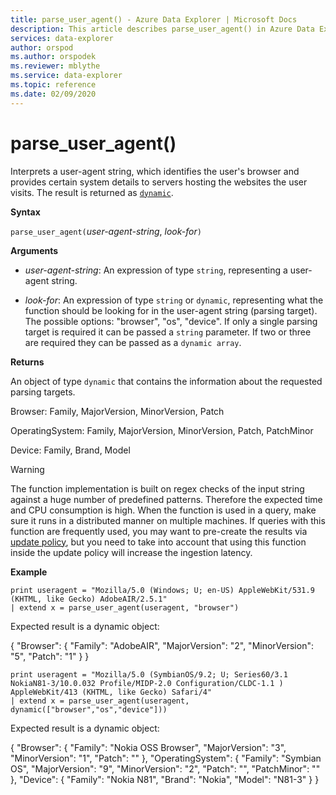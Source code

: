 ```yaml
---
title: parse_user_agent() - Azure Data Explorer | Microsoft Docs
description: This article describes parse_user_agent() in Azure Data Explorer.
services: data-explorer
author: orspod
ms.author: orspodek
ms.reviewer: mblythe
ms.service: data-explorer
ms.topic: reference
ms.date: 02/09/2020
---
```

# parse_user_agent()

Interprets a user-agent string, which identifies the user's browser and provides certain system details to servers hosting the websites the user visits. The result is returned as [`dynamic`](./scalar-data-types/dynamic.md). 

**Syntax**

`parse_user_agent(`*user-agent-string*, *look-for*`)`

**Arguments**

* *user-agent-string*: An expression of type `string`, representing a user-agent string.

* *look-for*: An expression of type `string` or `dynamic`, representing what the function should be looking for in the user-agent string (parsing target). 
The possible options: "browser", "os", "device". If only a single parsing target is required it can be passed a `string` parameter.
If two or three are required they can be passed as a `dynamic array`.

**Returns**

An object of type `dynamic` that contains the information about the requested parsing targets.

Browser: Family, MajorVersion, MinorVersion, Patch                 

OperatingSystem: Family, MajorVersion, MinorVersion, Patch, PatchMinor             

Device: Family, Brand, Model

> [!WARNING]
> The function implementation is built on regex checks of the input string against a huge number of predefined patterns. Therefore the expected time and CPU consumption is high.
When the function is used in a query, make sure it runs in a distributed manner on multiple machines.
If queries with this function are frequently used, you may want to pre-create the results via [update policy](../concepts/updatepolicy.md), but you need to take into account that using this function inside the update policy will increase the ingestion latency.
 
**Example**

```
print useragent = "Mozilla/5.0 (Windows; U; en-US) AppleWebKit/531.9 (KHTML, like Gecko) AdobeAIR/2.5.1"
| extend x = parse_user_agent(useragent, "browser") 
```

Expected result is a dynamic object:

{
  "Browser": {
    "Family": "AdobeAIR",
    "MajorVersion": "2",
    "MinorVersion": "5",
    "Patch": "1"
  }
}

```
print useragent = "Mozilla/5.0 (SymbianOS/9.2; U; Series60/3.1 NokiaN81-3/10.0.032 Profile/MIDP-2.0 Configuration/CLDC-1.1 ) AppleWebKit/413 (KHTML, like Gecko) Safari/4"
| extend x = parse_user_agent(useragent, dynamic(["browser","os","device"])) 
```

Expected result is a dynamic object:

{
  "Browser": {
    "Family": "Nokia OSS Browser",
    "MajorVersion": "3",
    "MinorVersion": "1",
    "Patch": ""
  },
  "OperatingSystem": {
    "Family": "Symbian OS",
    "MajorVersion": "9",
    "MinorVersion": "2",
    "Patch": "",
    "PatchMinor": ""
  },
  "Device": {
    "Family": "Nokia N81",
    "Brand": "Nokia",
    "Model": "N81-3"
  }
}